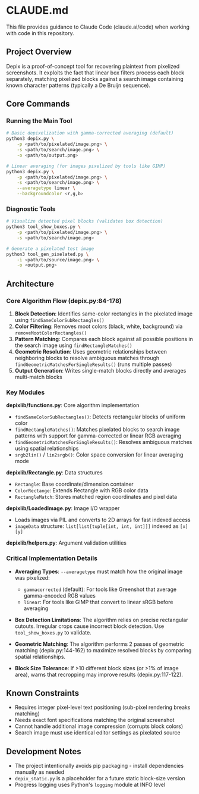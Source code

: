 # CLAUDE.md

This file provides guidance to Claude Code (claude.ai/code) when working with code in this repository.

## Project Overview

Depix is a proof-of-concept tool for recovering plaintext from pixelized screenshots. It exploits the fact that linear box filters process each block separately, matching pixelized blocks against a search image containing known character patterns (typically a De Bruijn sequence).

## Core Commands

### Running the Main Tool

```bash
# Basic depixelization with gamma-corrected averaging (default)
python3 depix.py \
    -p <path/to/pixelated/image.png> \
    -s <path/to/search/image.png> \
    -o <path/to/output.png>

# Linear averaging (for images pixelized by tools like GIMP)
python3 depix.py \
    -p <path/to/pixelated/image.png> \
    -s <path/to/search/image.png> \
    --averagetype linear \
    --backgroundcolor <r,g,b>
```

### Diagnostic Tools

```bash
# Visualize detected pixel blocks (validates box detection)
python3 tool_show_boxes.py \
    -p <path/to/pixelated/image.png> \
    -s <path/to/search/image.png>

# Generate a pixelated test image
python3 tool_gen_pixelated.py \
    -i <path/to/source/image.png> \
    -o <output.png>
```

## Architecture

### Core Algorithm Flow (depix.py:84-178)

1. **Block Detection**: Identifies same-color rectangles in the pixelated image using `findSameColorSubRectangles()`
2. **Color Filtering**: Removes moot colors (black, white, background) via `removeMootColorRectangles()`
3. **Pattern Matching**: Compares each block against all possible positions in the search image using `findRectangleMatches()`
4. **Geometric Resolution**: Uses geometric relationships between neighboring blocks to resolve ambiguous matches through `findGeometricMatchesForSingleResults()` (runs multiple passes)
5. **Output Generation**: Writes single-match blocks directly and averages multi-match blocks

### Key Modules

**depixlib/functions.py**: Core algorithm implementation
- `findSameColorSubRectangles()`: Detects rectangular blocks of uniform color
- `findRectangleMatches()`: Matches pixelated blocks to search image patterns with support for gamma-corrected or linear RGB averaging
- `findGeometricMatchesForSingleResults()`: Resolves ambiguous matches using spatial relationships
- `srgb2lin()` / `lin2srgb()`: Color space conversion for linear averaging mode

**depixlib/Rectangle.py**: Data structures
- `Rectangle`: Base coordinate/dimension container
- `ColorRectange`: Extends Rectangle with RGB color data
- `RectangleMatch`: Stores matched region coordinates and pixel data

**depixlib/LoadedImage.py**: Image I/O wrapper
- Loads images via PIL and converts to 2D arrays for fast indexed access
- `imageData` structure: `list[list[tuple[int, int, int]]]` indexed as `[x][y]`

**depixlib/helpers.py**: Argument validation utilities

### Critical Implementation Details

- **Averaging Types**: `--averagetype` must match how the original image was pixelized:
  - `gammacorrected` (default): For tools like Greenshot that average gamma-encoded RGB values
  - `linear`: For tools like GIMP that convert to linear sRGB before averaging

- **Box Detection Limitations**: The algorithm relies on precise rectangular cutouts. Irregular crops cause incorrect block detection. Use `tool_show_boxes.py` to validate.

- **Geometric Matching**: The algorithm performs 2 passes of geometric matching (depix.py:144-162) to maximize resolved blocks by comparing spatial relationships.

- **Block Size Tolerance**: If >10 different block sizes (or >1% of image area), warns that recropping may improve results (depix.py:117-122).

## Known Constraints

- Requires integer pixel-level text positioning (sub-pixel rendering breaks matching)
- Needs exact font specifications matching the original screenshot
- Cannot handle additional image compression (corrupts block colors)
- Search image must use identical editor settings as pixelated source

## Development Notes

- The project intentionally avoids pip packaging - install dependencies manually as needed
- `depix_static.py` is a placeholder for a future static block-size version
- Progress logging uses Python's `logging` module at INFO level

